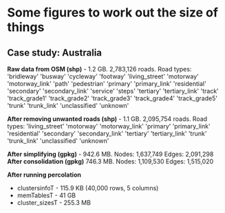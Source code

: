 # Some figures to work out the size of things
## Case study: Australia

**Raw data from OSM (shp)** - 1.2 GB.  2,783,126 roads. Road types:  'bridleway'  'busway'  'cycleway'  'footway'  'living_street'  'motorway'  'motorway_link'  'path'  'pedestrian'  'primary'  'primary_link'  'residential'
'secondary'  'secondary_link'  'service'  'steps'  'tertiary'  'tertiary_link'  'track'  'track_grade1'  'track_grade2'  'track_grade3'  'track_grade4'  'track_grade5'  'trunk'  'trunk_link'  'unclassified'  'unknown'

**After removing unwanted roads (shp)** - 1.1 GB. 2,095,754 roads. Road types: 'living_street'  'motorway'  'motorway_link'  'primary'  'primary_link'  'residential'  'secondary'  'secondary_link'  'tertiary'  'tertiary_link'
'trunk'  'trunk_link'  'unclassified'  'unknown'

**After simplifying (gpkg)** - 942.6 MB. Nodes: 1,637,749  Edges: 2,091,298
**After consolidation (gpkg)** 746.3 MB. Nodes: 1,109,530  Edges: 1,515,020

**After running percolation** 
 - clustersinfoT - 115.9 KB (40,000 rows, 5 columns)
 - memTablesT - 41 GB
 - cluster_sizesT - 255.3 MB


